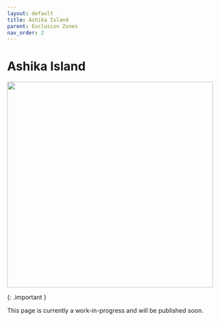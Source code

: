 ```yaml
---
layout: default
title: Ashika Island
parent: Exclusion Zones
nav_order: 2
---
```


# Ashika Island

<img src="/dmz-wiki/assets/AshikaIsland_LoadingScreen_DMZ_WZ2.webp " style="width: 30rem;"/>

{: .important }

This page is currently a work-in-progress and will be published soon.